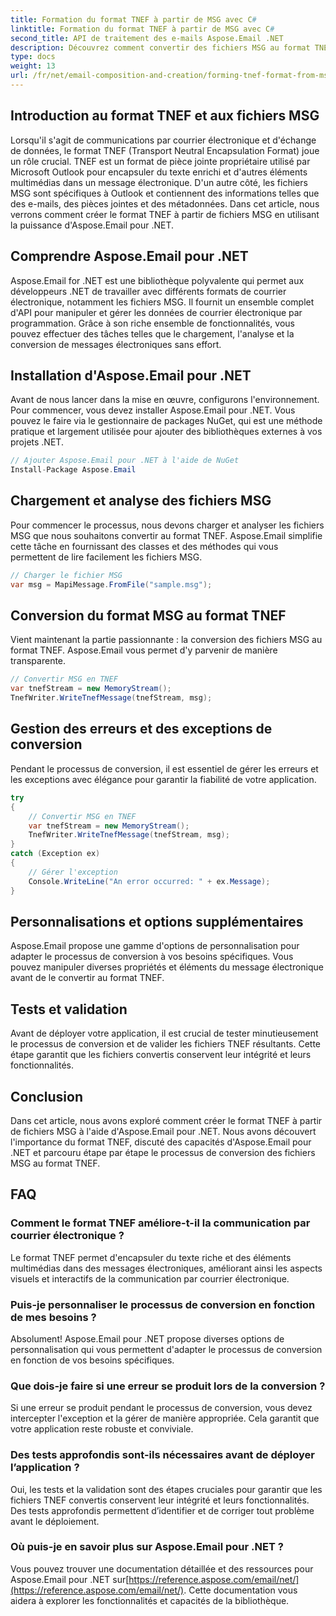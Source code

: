 ```yaml
---
title: Formation du format TNEF à partir de MSG avec C#
linktitle: Formation du format TNEF à partir de MSG avec C#
second_title: API de traitement des e-mails Aspose.Email .NET
description: Découvrez comment convertir des fichiers MSG au format TNEF à l'aide d'Aspose.Email pour .NET. Créez du contenu de courrier électronique riche en toute transparence.
type: docs
weight: 13
url: /fr/net/email-composition-and-creation/forming-tnef-format-from-msg-with-csharp/
---
```


##  Introduction au format TNEF et aux fichiers MSG

Lorsqu'il s'agit de communications par courrier électronique et d'échange de données, le format TNEF (Transport Neutral Encapsulation Format) joue un rôle crucial. TNEF est un format de pièce jointe propriétaire utilisé par Microsoft Outlook pour encapsuler du texte enrichi et d'autres éléments multimédias dans un message électronique. D'un autre côté, les fichiers MSG sont spécifiques à Outlook et contiennent des informations telles que des e-mails, des pièces jointes et des métadonnées. Dans cet article, nous verrons comment créer le format TNEF à partir de fichiers MSG en utilisant la puissance d'Aspose.Email pour .NET.

##  Comprendre Aspose.Email pour .NET

Aspose.Email for .NET est une bibliothèque polyvalente qui permet aux développeurs .NET de travailler avec différents formats de courrier électronique, notamment les fichiers MSG. Il fournit un ensemble complet d'API pour manipuler et gérer les données de courrier électronique par programmation. Grâce à son riche ensemble de fonctionnalités, vous pouvez effectuer des tâches telles que le chargement, l'analyse et la conversion de messages électroniques sans effort.

##  Installation d'Aspose.Email pour .NET

Avant de nous lancer dans la mise en œuvre, configurons l'environnement. Pour commencer, vous devez installer Aspose.Email pour .NET. Vous pouvez le faire via le gestionnaire de packages NuGet, qui est une méthode pratique et largement utilisée pour ajouter des bibliothèques externes à vos projets .NET.

```csharp
// Ajouter Aspose.Email pour .NET à l'aide de NuGet
Install-Package Aspose.Email
```

##  Chargement et analyse des fichiers MSG

Pour commencer le processus, nous devons charger et analyser les fichiers MSG que nous souhaitons convertir au format TNEF. Aspose.Email simplifie cette tâche en fournissant des classes et des méthodes qui vous permettent de lire facilement les fichiers MSG.

```csharp
// Charger le fichier MSG
var msg = MapiMessage.FromFile("sample.msg");
```

##  Conversion du format MSG au format TNEF

Vient maintenant la partie passionnante : la conversion des fichiers MSG au format TNEF. Aspose.Email vous permet d'y parvenir de manière transparente.

```csharp
// Convertir MSG en TNEF
var tnefStream = new MemoryStream();
TnefWriter.WriteTnefMessage(tnefStream, msg);
```

##  Gestion des erreurs et des exceptions de conversion

Pendant le processus de conversion, il est essentiel de gérer les erreurs et les exceptions avec élégance pour garantir la fiabilité de votre application.

```csharp
try
{
    // Convertir MSG en TNEF
    var tnefStream = new MemoryStream();
    TnefWriter.WriteTnefMessage(tnefStream, msg);
}
catch (Exception ex)
{
    // Gérer l'exception
    Console.WriteLine("An error occurred: " + ex.Message);
}
```

##  Personnalisations et options supplémentaires

Aspose.Email propose une gamme d'options de personnalisation pour adapter le processus de conversion à vos besoins spécifiques. Vous pouvez manipuler diverses propriétés et éléments du message électronique avant de le convertir au format TNEF.

##  Tests et validation

Avant de déployer votre application, il est crucial de tester minutieusement le processus de conversion et de valider les fichiers TNEF résultants. Cette étape garantit que les fichiers convertis conservent leur intégrité et leurs fonctionnalités.

##  Conclusion

Dans cet article, nous avons exploré comment créer le format TNEF à partir de fichiers MSG à l'aide d'Aspose.Email pour .NET. Nous avons découvert l'importance du format TNEF, discuté des capacités d'Aspose.Email pour .NET et parcouru étape par étape le processus de conversion des fichiers MSG au format TNEF.

## FAQ

### Comment le format TNEF améliore-t-il la communication par courrier électronique ?

Le format TNEF permet d'encapsuler du texte riche et des éléments multimédias dans des messages électroniques, améliorant ainsi les aspects visuels et interactifs de la communication par courrier électronique.

### Puis-je personnaliser le processus de conversion en fonction de mes besoins ?

Absolument! Aspose.Email pour .NET propose diverses options de personnalisation qui vous permettent d'adapter le processus de conversion en fonction de vos besoins spécifiques.

### Que dois-je faire si une erreur se produit lors de la conversion ?

Si une erreur se produit pendant le processus de conversion, vous devez intercepter l'exception et la gérer de manière appropriée. Cela garantit que votre application reste robuste et conviviale.

### Des tests approfondis sont-ils nécessaires avant de déployer l’application ?

Oui, les tests et la validation sont des étapes cruciales pour garantir que les fichiers TNEF convertis conservent leur intégrité et leurs fonctionnalités. Des tests approfondis permettent d’identifier et de corriger tout problème avant le déploiement.

### Où puis-je en savoir plus sur Aspose.Email pour .NET ?

Vous pouvez trouver une documentation détaillée et des ressources pour Aspose.Email pour .NET sur[https://reference.aspose.com/email/net/](https://reference.aspose.com/email/net/). Cette documentation vous aidera à explorer les fonctionnalités et capacités de la bibliothèque.